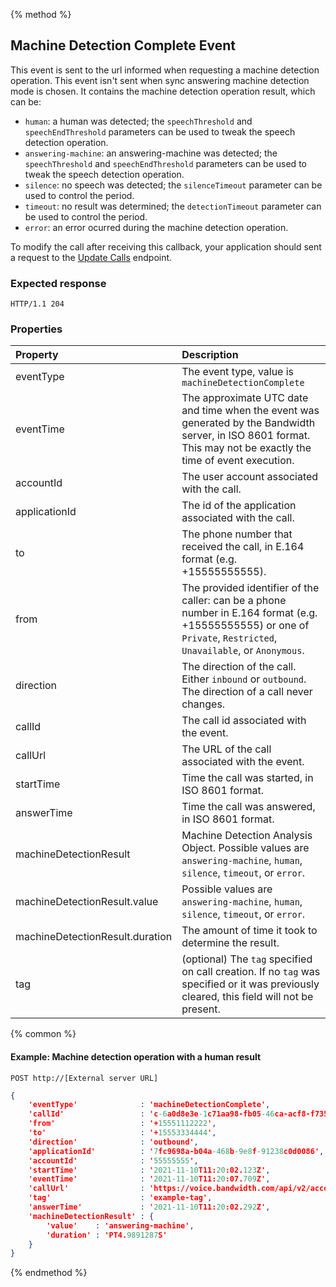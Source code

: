 {% method %}
##  Machine Detection Complete Event

This event is sent to the url informed when requesting a machine detection operation. This event isn't sent when sync answering machine detection mode is chosen. It contains the machine detection operation result, which can be:
- `human`: a human was detected; the `speechThreshold` and `speechEndThreshold` parameters can be used to tweak the speech detection operation.
- `answering-machine`: an answering-machine was detected; the `speechThreshold` and `speechEndThreshold` parameters can be used to tweak the speech detection operation.
- `silence`: no speech was detected; the `silenceTimeout` parameter can be used to control the period.
- `timeout`: no result was determined; the `detectionTimeout` parameter can be used to control the period.
- `error`: an error ocurred during the machine detection operation.

To modify the call after receiving this callback, your application should sent a request to the [Update Calls](../../methods/calls/postCallsCallId.md) endpoint.
### Expected response
```http
HTTP/1.1 204
```

### Properties
| Property                        | Description  |
|:--------------------------------|:-------------|
| eventType                       | The event type, value is `machineDetectionComplete` |
| eventTime                       | The approximate UTC date and time when the event was generated by the Bandwidth server, in ISO 8601 format. This may not be exactly the time of event execution. |
| accountId                       | The user account associated with the call. |
| applicationId                   | The id of the application associated with the call. |
| to                              | The phone number that received the call, in E.164 format (e.g. +15555555555). |
| from                            | The provided identifier of the caller: can be a phone number in E.164 format (e.g. +15555555555) or one of `Private`, `Restricted`, `Unavailable`, or `Anonymous`. |
| direction                       | The direction of the call. Either `inbound` or `outbound`. The direction of a call never changes. |
| callId                          | The call id associated with the event. |
| callUrl                         | The URL of the call associated with the event. |
| startTime                       | Time the call was started, in ISO 8601 format. |
| answerTime                      | Time the call was answered, in ISO 8601 format. |
| machineDetectionResult          | Machine Detection Analysis Object. Possible values are `answering-machine`, `human`, `silence`, `timeout`, or `error`. |
| machineDetectionResult.value    | Possible values are `answering-machine`, `human`, `silence`, `timeout`, or `error`. |
| machineDetectionResult.duration | The amount of time it took to determine the result. |
| tag                             | (optional) The `tag` specified on call creation. If no `tag` was specified or it was previously cleared, this field will not be present. |

{% common %}

#### Example: Machine detection operation with a human result

```
POST http://[External server URL]
```

```json
{
    'eventType'              : 'machineDetectionComplete',
    'callId'                 : 'c-6a0d8e3e-1c71aa98-fb05-46ca-acf8-f735db20fa28',
    'from'                   : '+15551112222',
    'to'                     : '+15553334444',
    'direction'              : 'outbound',
    'applicationId'          : '7fc9698a-b04a-468b-9e8f-91238c0d0086',
    'accountId'              : '55555555',
    'startTime'              : '2021-11-10T11:20:02.123Z',
    'eventTime'              : '2021-11-10T11:20:07.709Z',
    'callUrl'                : 'https://voice.bandwidth.com/api/v2/accounts/55555555/calls/c-6a0d8e3e-1c71aa98-fb05-46ca-acf8-f735db20fa28',
    'tag'                    : 'example-tag',
    'answerTime'             : '2021-11-10T11:20:02.292Z',
    'machineDetectionResult' : {
        'value'    : 'answering-machine',
        'duration' : 'PT4.9891287S'
    }
}
```

{% endmethod %}
